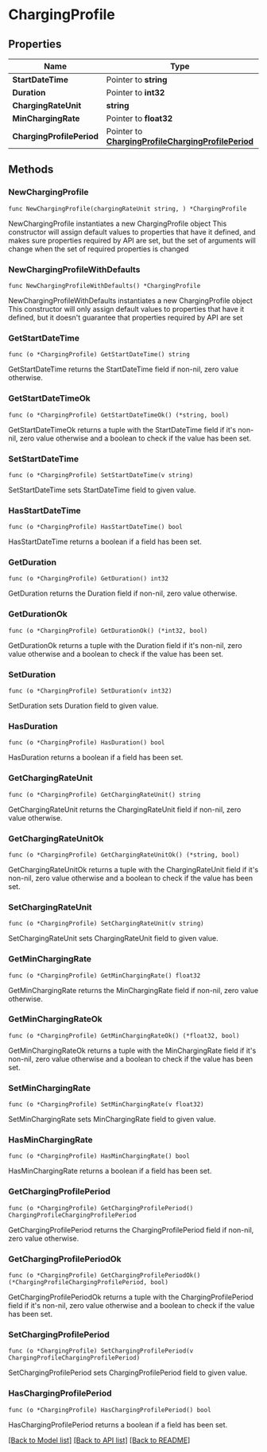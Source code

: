 # ChargingProfile

## Properties

Name | Type | Description | Notes
------------ | ------------- | ------------- | -------------
**StartDateTime** | Pointer to **string** |  | [optional] 
**Duration** | Pointer to **int32** |  | [optional] 
**ChargingRateUnit** | **string** |  | 
**MinChargingRate** | Pointer to **float32** |  | [optional] 
**ChargingProfilePeriod** | Pointer to [**ChargingProfileChargingProfilePeriod**](ChargingProfileChargingProfilePeriod.md) |  | [optional] 

## Methods

### NewChargingProfile

`func NewChargingProfile(chargingRateUnit string, ) *ChargingProfile`

NewChargingProfile instantiates a new ChargingProfile object
This constructor will assign default values to properties that have it defined,
and makes sure properties required by API are set, but the set of arguments
will change when the set of required properties is changed

### NewChargingProfileWithDefaults

`func NewChargingProfileWithDefaults() *ChargingProfile`

NewChargingProfileWithDefaults instantiates a new ChargingProfile object
This constructor will only assign default values to properties that have it defined,
but it doesn't guarantee that properties required by API are set

### GetStartDateTime

`func (o *ChargingProfile) GetStartDateTime() string`

GetStartDateTime returns the StartDateTime field if non-nil, zero value otherwise.

### GetStartDateTimeOk

`func (o *ChargingProfile) GetStartDateTimeOk() (*string, bool)`

GetStartDateTimeOk returns a tuple with the StartDateTime field if it's non-nil, zero value otherwise
and a boolean to check if the value has been set.

### SetStartDateTime

`func (o *ChargingProfile) SetStartDateTime(v string)`

SetStartDateTime sets StartDateTime field to given value.

### HasStartDateTime

`func (o *ChargingProfile) HasStartDateTime() bool`

HasStartDateTime returns a boolean if a field has been set.

### GetDuration

`func (o *ChargingProfile) GetDuration() int32`

GetDuration returns the Duration field if non-nil, zero value otherwise.

### GetDurationOk

`func (o *ChargingProfile) GetDurationOk() (*int32, bool)`

GetDurationOk returns a tuple with the Duration field if it's non-nil, zero value otherwise
and a boolean to check if the value has been set.

### SetDuration

`func (o *ChargingProfile) SetDuration(v int32)`

SetDuration sets Duration field to given value.

### HasDuration

`func (o *ChargingProfile) HasDuration() bool`

HasDuration returns a boolean if a field has been set.

### GetChargingRateUnit

`func (o *ChargingProfile) GetChargingRateUnit() string`

GetChargingRateUnit returns the ChargingRateUnit field if non-nil, zero value otherwise.

### GetChargingRateUnitOk

`func (o *ChargingProfile) GetChargingRateUnitOk() (*string, bool)`

GetChargingRateUnitOk returns a tuple with the ChargingRateUnit field if it's non-nil, zero value otherwise
and a boolean to check if the value has been set.

### SetChargingRateUnit

`func (o *ChargingProfile) SetChargingRateUnit(v string)`

SetChargingRateUnit sets ChargingRateUnit field to given value.


### GetMinChargingRate

`func (o *ChargingProfile) GetMinChargingRate() float32`

GetMinChargingRate returns the MinChargingRate field if non-nil, zero value otherwise.

### GetMinChargingRateOk

`func (o *ChargingProfile) GetMinChargingRateOk() (*float32, bool)`

GetMinChargingRateOk returns a tuple with the MinChargingRate field if it's non-nil, zero value otherwise
and a boolean to check if the value has been set.

### SetMinChargingRate

`func (o *ChargingProfile) SetMinChargingRate(v float32)`

SetMinChargingRate sets MinChargingRate field to given value.

### HasMinChargingRate

`func (o *ChargingProfile) HasMinChargingRate() bool`

HasMinChargingRate returns a boolean if a field has been set.

### GetChargingProfilePeriod

`func (o *ChargingProfile) GetChargingProfilePeriod() ChargingProfileChargingProfilePeriod`

GetChargingProfilePeriod returns the ChargingProfilePeriod field if non-nil, zero value otherwise.

### GetChargingProfilePeriodOk

`func (o *ChargingProfile) GetChargingProfilePeriodOk() (*ChargingProfileChargingProfilePeriod, bool)`

GetChargingProfilePeriodOk returns a tuple with the ChargingProfilePeriod field if it's non-nil, zero value otherwise
and a boolean to check if the value has been set.

### SetChargingProfilePeriod

`func (o *ChargingProfile) SetChargingProfilePeriod(v ChargingProfileChargingProfilePeriod)`

SetChargingProfilePeriod sets ChargingProfilePeriod field to given value.

### HasChargingProfilePeriod

`func (o *ChargingProfile) HasChargingProfilePeriod() bool`

HasChargingProfilePeriod returns a boolean if a field has been set.


[[Back to Model list]](../README.md#documentation-for-models) [[Back to API list]](../README.md#documentation-for-api-endpoints) [[Back to README]](../README.md)


